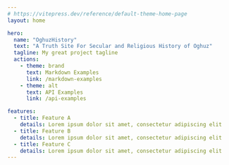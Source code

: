 ```yaml
---
# https://vitepress.dev/reference/default-theme-home-page
layout: home

hero:
  name: "OghuzHistory"
  text: "A Truth Site For Secular and Religious History of Oghuz"
  tagline: My great project tagline
  actions:
    - theme: brand
      text: Markdown Examples
      link: /markdown-examples
    - theme: alt
      text: API Examples
      link: /api-examples

features:
  - title: Feature A
    details: Lorem ipsum dolor sit amet, consectetur adipiscing elit
  - title: Feature B
    details: Lorem ipsum dolor sit amet, consectetur adipiscing elit
  - title: Feature C
    details: Lorem ipsum dolor sit amet, consectetur adipiscing elit
---
```


